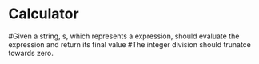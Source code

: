 # Calculator
#Given a string, s, which represents a expression, should evaluate the expression and return its final value 
#The integer division should trunatce towards zero.
